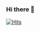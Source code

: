 ### Hi there 👋

[![Hits](https://hits.seeyoufarm.com/api/count/incr/badge.svg?url=https%3A%2F%2Fgithub.com%2FShaunLWM&count_bg=%2379C83D&title_bg=%23555555&icon=&icon_color=%23E7E7E7&title=bonk&edge_flat=true)](https://hits.seeyoufarm.com)
